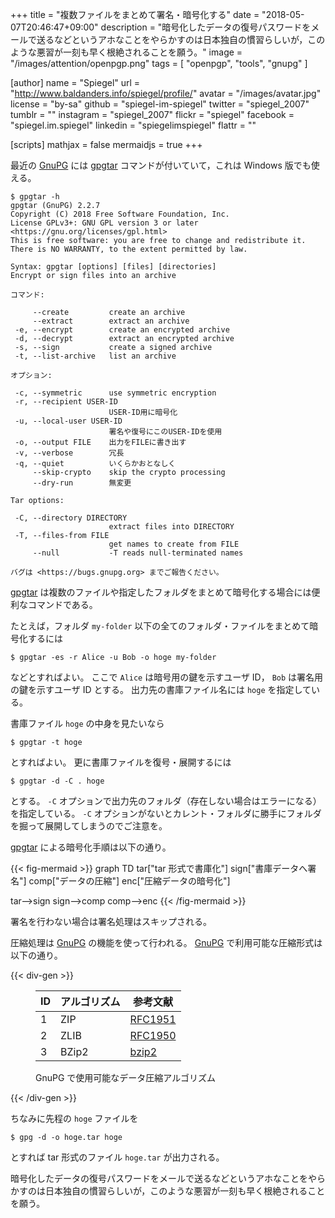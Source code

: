 +++
title = "複数ファイルをまとめて署名・暗号化する"
date = "2018-05-07T20:46:47+09:00"
description = "暗号化したデータの復号パスワードをメールで送るなどというアホなことをやらかすのは日本独自の慣習らしいが，このような悪習が一刻も早く根絶されることを願う。"
image = "/images/attention/openpgp.png"
tags = [ "openpgp", "tools", "gnupg" ]

[author]
  name      = "Spiegel"
  url       = "http://www.baldanders.info/spiegel/profile/"
  avatar    = "/images/avatar.jpg"
  license   = "by-sa"
  github    = "spiegel-im-spiegel"
  twitter   = "spiegel_2007"
  tumblr    = ""
  instagram = "spiegel_2007"
  flickr    = "spiegel"
  facebook  = "spiegel.im.spiegel"
  linkedin  = "spiegelimspiegel"
  flattr    = ""

[scripts]
  mathjax = false
  mermaidjs = true
+++

最近の [GnuPG] には [gpgtar] コマンドが付いていて，これは Windows 版でも使える。

```text
$ gpgtar -h
gpgtar (GnuPG) 2.2.7
Copyright (C) 2018 Free Software Foundation, Inc.
License GPLv3+: GNU GPL version 3 or later <https://gnu.org/licenses/gpl.html>
This is free software: you are free to change and redistribute it.
There is NO WARRANTY, to the extent permitted by law.

Syntax: gpgtar [options] [files] [directories]
Encrypt or sign files into an archive

コマンド:

     --create         create an archive
     --extract        extract an archive
 -e, --encrypt        create an encrypted archive
 -d, --decrypt        extract an encrypted archive
 -s, --sign           create a signed archive
 -t, --list-archive   list an archive

オプション:

 -c, --symmetric      use symmetric encryption
 -r, --recipient USER-ID
                      USER-ID用に暗号化
 -u, --local-user USER-ID
                      署名や復号にこのUSER-IDを使用
 -o, --output FILE    出力をFILEに書き出す
 -v, --verbose        冗長
 -q, --quiet          いくらかおとなしく
     --skip-crypto    skip the crypto processing
     --dry-run        無変更

Tar options:

 -C, --directory DIRECTORY
                      extract files into DIRECTORY
 -T, --files-from FILE
                      get names to create from FILE
     --null           -T reads null-terminated names

バグは <https://bugs.gnupg.org> までご報告ください。
```

[gpgtar] は複数のファイルや指定したフォルダをまとめて暗号化する場合には便利なコマンドである。

たとえば，フォルダ `my-folder` 以下の全てのフォルダ・ファイルをまとめて暗号化するには

```text
$ gpgtar -es -r Alice -u Bob -o hoge my-folder
```

などとすればよい。
ここで `Alice` は暗号用の鍵を示すユーザ ID， `Bob` は署名用の鍵を示すユーザ ID とする。
出力先の書庫ファイル名には `hoge` を指定している。

書庫ファイル `hoge` の中身を見たいなら

```text
$ gpgtar -t hoge
```

とすればよい。
更に書庫ファイルを復号・展開するには

```text
$ gpgtar -d -C . hoge
```

とする。
`-C` オプションで出力先のフォルダ（存在しない場合はエラーになる）を指定している。
`-C` オプションがないとカレント・フォルダに勝手にフォルダを掘って展開してしまうのでご注意を。

[gpgtar] による暗号化手順は以下の通り。

{{< fig-mermaid >}}
graph TD
  tar["tar 形式で書庫化"]
  sign["書庫データへ署名"]
  comp["データの圧縮"]
  enc["圧縮データの暗号化"]

  tar-->sign
  sign-->comp
  comp-->enc
{{< /fig-mermaid >}}

署名を行わない場合は署名処理はスキップされる。

圧縮処理は [GnuPG] の機能を使って行われる。
[GnuPG] で利用可能な圧縮形式は以下の通り。

{{< div-gen >}}
<figure>
<table>
<thead>
<tr><th>ID</th><th>アルゴリズム</th><th>参考文献</th></tr>
</thead>
<tbody>
<tr>
<td class='right'>1</td>
<td class="nowrap">ZIP</td>
<td><a href="https://tools.ietf.org/html/rfc1951">RFC1951</a></td>
</tr><tr>
<td class='right'>2</td>
<td class="nowrap">ZLIB</td>
<td><a href="https://tools.ietf.org/html/rfc1950">RFC1950</a></td>
</tr><tr>
<td class='right'>3</td>
<td class="nowrap">BZip2</td>
<td><a href="http://www.bzip.org/">bzip2</a></td>
</tr>
</tbody>
</table>
<figcaption>GnuPG で使用可能なデータ圧縮アルゴリズム</figcaption>
</figure>
{{< /div-gen >}}

ちなみに先程の `hoge` ファイルを


```text
$ gpg -d -o hoge.tar hoge
```

とすれば tar 形式のファイル `hoge.tar` が出力される。

暗号化したデータの復号パスワードをメールで送るなどというアホなことをやらかすのは日本独自の慣習らしいが，このような悪習が一刻も早く根絶されることを願う。

[GnuPG]: https://gnupg.org/ "The GNU Privacy Guard"
[gpgtar]: https://www.gnupg.org/documentation/manuals/gnupg/gpgtar.html "Using the GNU Privacy Guard: gpgtar"
